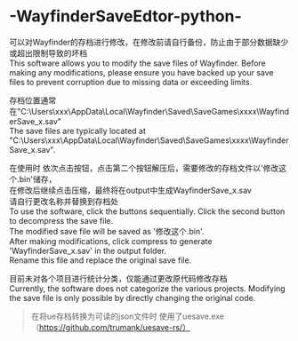 # -WayfinderSaveEdtor-python-
可以对Wayfinder的存档进行修改，在修改前请自行备份，防止由于部分数据缺少或超出限制导致的坏档  
This software allows you to modify the save files of Wayfinder. Before making any modifications, please ensure you have backed up your save files to prevent corruption due to missing data or exceeding limits.  

存档位置通常在"C:\Users\xxx\AppData\Local\Wayfinder\Saved\SaveGames\xxxx\WayfinderSave_x.sav"    
The save files are typically located at "C:\Users\xxx\AppData\Local\Wayfinder\Saved\SaveGames\xxxx\WayfinderSave_x.sav".  

在使用时 依次点击按钮，点击第二个按钮解压后，需要修改的存档文件以'修改这个.bin'储存，  
在修改后继续点击压缩，最终将在output中生成WayfinderSave_x.sav   
请自行更改名称并替换到存档处    
To use the software, click the buttons sequentially. Click the second button to decompress the save file.   
The modified save file will be saved as '修改这个.bin'.   
After making modifications, click compress to generate 'WayfinderSave_x.sav' in the output folder.   
Rename this file and replace the original save file.    

目前未对各个项目进行统计分类，仅能通过更改原代码修改存档  
Currently, the software does not categorize the various projects. Modifying the save file is only possible by directly changing the original code.  


>在将ue存档转换为可读的json文件时 使用了uesave.exe     		（https://github.com/trumank/uesave-rs/）

